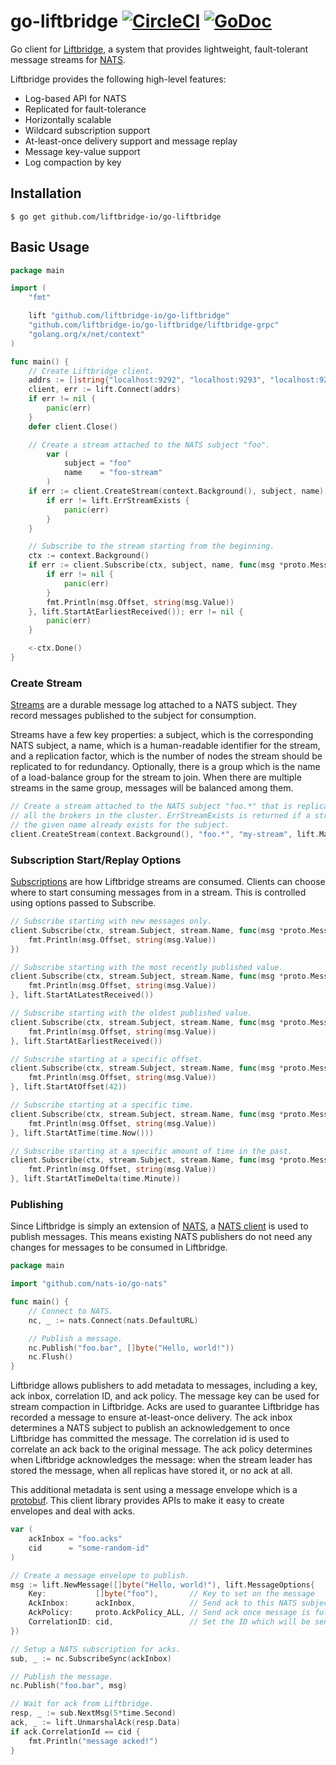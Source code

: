 # go-liftbridge [![CircleCI](https://circleci.com/gh/liftbridge-io/go-liftbridge.svg?style=svg)](https://circleci.com/gh/liftbridge-io/go-liftbridge) [![GoDoc](https://godoc.org/github.com/liftbridge-io/go-liftbridge?status.svg)](https://godoc.org/github.com/liftbridge-io/go-liftbridge)

Go client for [Liftbridge](https://github.com/liftbridge-io/liftbridge), a
system that provides lightweight, fault-tolerant message streams for
[NATS](https://nats.io).

Liftbridge provides the following high-level features:

- Log-based API for NATS
- Replicated for fault-tolerance
- Horizontally scalable
- Wildcard subscription support
- At-least-once delivery support and message replay
- Message key-value support
- Log compaction by key

## Installation

```
$ go get github.com/liftbridge-io/go-liftbridge
```

## Basic Usage

```go
package main

import (
	"fmt"

	lift "github.com/liftbridge-io/go-liftbridge"
	"github.com/liftbridge-io/go-liftbridge/liftbridge-grpc"
	"golang.org/x/net/context"
)

func main() {
	// Create Liftbridge client.
	addrs := []string{"localhost:9292", "localhost:9293", "localhost:9294"}
	client, err := lift.Connect(addrs)
	if err != nil {
		panic(err)
	}
	defer client.Close()

	// Create a stream attached to the NATS subject "foo".
    	var (
        	subject = "foo"
        	name    = "foo-stream"
    	)
	if err := client.CreateStream(context.Background(), subject, name); err != nil {
		if err != lift.ErrStreamExists {
			panic(err)
		}
	}

	// Subscribe to the stream starting from the beginning.
	ctx := context.Background()
	if err := client.Subscribe(ctx, subject, name, func(msg *proto.Message, err error) {
		if err != nil {
			panic(err)
		}
		fmt.Println(msg.Offset, string(msg.Value))
	}, lift.StartAtEarliestReceived()); err != nil {
		panic(err)
	}

	<-ctx.Done()
}
```

### Create Stream

[Streams](https://github.com/liftbridge-io/liftbridge/blob/master/documentation/concepts.md#stream)
are a durable message log attached to a NATS subject. They record messages
published to the subject for consumption.

Streams have a few key properties: a subject, which is the corresponding NATS
subject, a name, which is a human-readable identifier for the stream, and a
replication factor, which is the number of nodes the stream should be
replicated to for redundancy.  Optionally, there is a group which is the name
of a load-balance group for the stream to join. When there are multiple streams
in the same group, messages will be balanced among them.

```go
// Create a stream attached to the NATS subject "foo.*" that is replicated to
// all the brokers in the cluster. ErrStreamExists is returned if a stream with
// the given name already exists for the subject.
client.CreateStream(context.Background(), "foo.*", "my-stream", lift.MaxReplication())
```

### Subscription Start/Replay Options

[Subscriptions](https://github.com/liftbridge-io/liftbridge/blob/master/documentation/concepts.md#subscription)
are how Liftbridge streams are consumed. Clients can choose where to start
consuming messages from in a stream. This is controlled using options passed to
Subscribe.

```go
// Subscribe starting with new messages only.
client.Subscribe(ctx, stream.Subject, stream.Name, func(msg *proto.Message, err error) {
    fmt.Println(msg.Offset, string(msg.Value))
})

// Subscribe starting with the most recently published value.
client.Subscribe(ctx, stream.Subject, stream.Name, func(msg *proto.Message, err error) {
    fmt.Println(msg.Offset, string(msg.Value))
}, lift.StartAtLatestReceived())

// Subscribe starting with the oldest published value.
client.Subscribe(ctx, stream.Subject, stream.Name, func(msg *proto.Message, err error) {
    fmt.Println(msg.Offset, string(msg.Value))
}, lift.StartAtEarliestReceived())

// Subscribe starting at a specific offset.
client.Subscribe(ctx, stream.Subject, stream.Name, func(msg *proto.Message, err error) {
    fmt.Println(msg.Offset, string(msg.Value))
}, lift.StartAtOffset(42))

// Subscribe starting at a specific time.
client.Subscribe(ctx, stream.Subject, stream.Name, func(msg *proto.Message, err error) {
    fmt.Println(msg.Offset, string(msg.Value))
}, lift.StartAtTime(time.Now()))

// Subscribe starting at a specific amount of time in the past.
client.Subscribe(ctx, stream.Subject, stream.Name, func(msg *proto.Message, err error) {
    fmt.Println(msg.Offset, string(msg.Value))
}, lift.StartAtTimeDelta(time.Minute))
```

### Publishing

Since Liftbridge is simply an extension of
[NATS](https://github.com/nats-io/gnatsd), a [NATS
client](https://github.com/nats-io/go-nats) is used to publish messages. This
means existing NATS publishers do not need any changes for messages to be
consumed in Liftbridge.

```go
package main

import "github.com/nats-io/go-nats"

func main() {
    // Connect to NATS.
    nc, _ := nats.Connect(nats.DefaultURL)

    // Publish a message.
    nc.Publish("foo.bar", []byte("Hello, world!")) 
    nc.Flush()
}
```

Liftbridge allows publishers to add metadata to messages, including a key, ack
inbox, correlation ID, and ack policy. The message key can be used for stream
compaction in Liftbridge. Acks are used to guarantee Liftbridge has recorded a
message to ensure at-least-once delivery. The ack inbox determines a NATS
subject to publish an acknowledgement to once Liftbridge has committed the
message. The correlation id is used to correlate an ack back to the original
message. The ack policy determines when Liftbridge acknowledges the message:
when the stream leader has stored the message, when all replicas have stored
it, or no ack at all.

This additional metadata is sent using a message envelope which is a
[protobuf](https://github.com/liftbridge-io/liftbridge-grpc). This client
library provides APIs to make it easy to create envelopes and deal with acks.

```go
var (
    ackInbox = "foo.acks"
    cid      = "some-random-id"
)

// Create a message envelope to publish.
msg := lift.NewMessage([]byte("Hello, world!"), lift.MessageOptions{
    Key:           []byte("foo"),       // Key to set on the message
    AckInbox:      ackInbox,            // Send ack to this NATS subject
    AckPolicy:     proto.AckPolicy_ALL, // Send ack once message is fully replicated
    CorrelationID: cid,                 // Set the ID which will be sent on the ack
})

// Setup a NATS subscription for acks.
sub, _ := nc.SubscribeSync(ackInbox)

// Publish the message.
nc.Publish("foo.bar", msg)

// Wait for ack from Liftbridge.
resp, _ := sub.NextMsg(5*time.Second)
ack, _ := lift.UnmarshalAck(resp.Data)
if ack.CorrelationId == cid {
    fmt.Println("message acked!")
}
```
